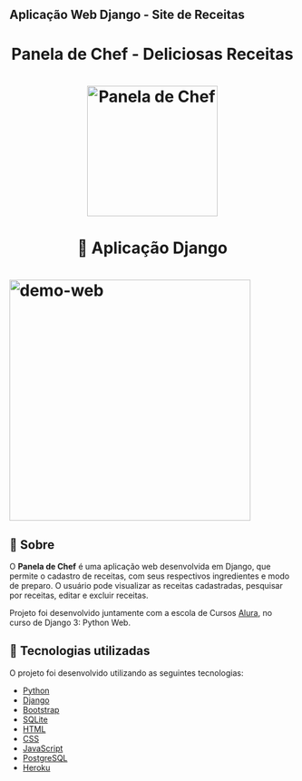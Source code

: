 ## Aplicação Web Django - Site de Receitas

<h1 align="center"> Panela de Chef - Deliciosas Receitas </h1>

<h1 align="center">
    <img alt="Panela de Chef" title="#Panela de Chef" src="https://i.imgur.com/pgjRKzM.png" width="230px"/>

<h1 align="center"> 
    🚀 Aplicação Django
</h1>

<h1>
    <img src="public/receitas.gif" alt="demo-web" height="425">
</h1>

## 📝 Sobre

O **Panela de Chef** é uma aplicação web desenvolvida em Django, que permite o cadastro de receitas, com seus respectivos ingredientes e modo de preparo. O usuário pode visualizar as receitas cadastradas, pesquisar por receitas, editar e excluir receitas.

Projeto foi desenvolvido juntamente com a escola de Cursos [Alura](https://www.alura.com.br/), no curso de Django 3: Python Web.

## 🚀 Tecnologias utilizadas

O projeto foi desenvolvido utilizando as seguintes tecnologias:

- [Python](https://www.python.org/)
- [Django](https://www.djangoproject.com/)
- [Bootstrap](https://getbootstrap.com/)
- [SQLite](https://www.sqlite.org/index.html)
- [HTML](https://developer.mozilla.org/pt-BR/docs/Web/HTML)
- [CSS](https://developer.mozilla.org/pt-BR/docs/Web/CSS)
- [JavaScript](https://developer.mozilla.org/pt-BR/docs/Web/JavaScript)
- [PostgreSQL](https://www.postgresql.org/)
- [Heroku](https://www.heroku.com/)

